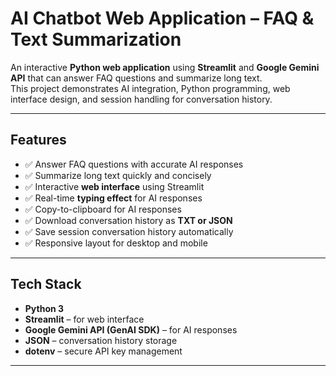 # AI Chatbot Web Application – FAQ & Text Summarization

An interactive **Python web application** using **Streamlit** and **Google Gemini API** that can answer FAQ questions and summarize long text.  
This project demonstrates AI integration, Python programming, web interface design, and session handling for conversation history.

---

## Features

- ✅ Answer FAQ questions with accurate AI responses  
- ✅ Summarize long text quickly and concisely  
- ✅ Interactive **web interface** using Streamlit  
- ✅ Real-time **typing effect** for AI responses  
- ✅ Copy-to-clipboard for AI responses  
- ✅ Download conversation history as **TXT or JSON**  
- ✅ Save session conversation history automatically  
- ✅ Responsive layout for desktop and mobile

---

## Tech Stack

- **Python 3**  
- **Streamlit** – for web interface  
- **Google Gemini API (GenAI SDK)** – for AI responses  
- **JSON** – conversation history storage  
- **dotenv** – secure API key management  

---